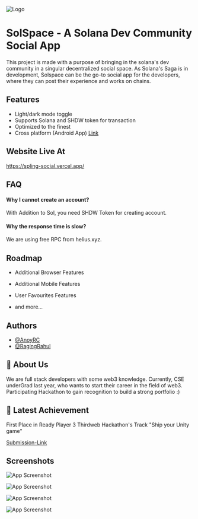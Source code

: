 
![Logo](https://media.discordapp.net/attachments/425198417510268930/1083773047561003008/SolSpaceLogo.png)


# SolSpace - A Solana Dev Community Social App

This project is made with a purpose of bringing in the solana's dev community in a singular decentralized social space. As Solana's Saga is in development, Solspace can be the go-to social app for the developers, where they can post their experience and works on chains.


## Features

- Light/dark mode toggle
- Supports Solana and SHDW token for transaction
- Optimized to the finest
- Cross platform (Android App) [Link](https://github.com/AnoyRC/SplingSocialMobile)


## Website Live At 

https://spling-social.vercel.app/


## FAQ

#### Why I cannot create an account?

With Addition to Sol, you need SHDW Token for creating account.

#### Why the response time is slow?

We are using free RPC from helius.xyz.


## Roadmap

- Additional Browser Features

- Additional Mobile Features

- User Favourites Features

- and more...


## Authors

- [@AnoyRC](https://www.github.com/AnoyRC)
- [@RagingRahul](https://github.com/ragingrahul)


## 🚀 About Us
We are full stack developers with some web3 knowledge. Currently, CSE underGrad last year, who wants to start their career in the field of web3. Participating Hackathon to gain recognition to build a strong portfolio :)

## 🚀 Latest Achievement
First Place in Ready Player 3 Thirdweb Hackathon's Track "Ship your Unity game"

[Submission-Link](https://devpost.com/software/21-decentralized-multiplayer-card-game)


## Screenshots

![App Screenshot](https://media.discordapp.net/attachments/1037874622986731591/1085318665815199880/image.png?width=1202&height=676)

![App Screenshot](https://media.discordapp.net/attachments/1037874622986731591/1085318666108796978/image.png?width=1202&height=676)

![App Screenshot](https://media.discordapp.net/attachments/1037874622986731591/1085318666414985407/image.png?width=1202&height=676)

![App Screenshot](https://media.discordapp.net/attachments/1037874622986731591/1085319160994742382/image.png?width=1202&height=676)

